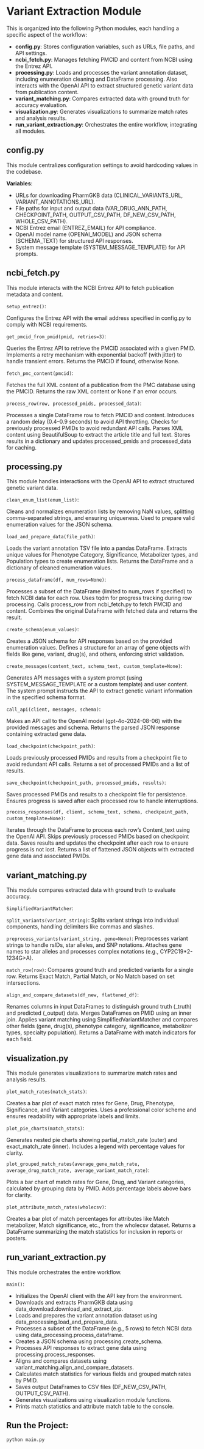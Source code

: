 # Variant Extraction Module

This is organized into the following Python modules, each handling a specific aspect of the workflow:

- **config.py**: Stores configuration variables, such as URLs, file paths, and API settings.
- **ncbi_fetch.py**: Manages fetching PMCID and content from NCBI using the Entrez API.
- **processing.py**: Loads and processes the variant annotation dataset, including enumeration cleaning and DataFrame processing. Also interacts with the OpenAI API to extract structured genetic variant data from publication content.
- **variant_matching.py**: Compares extracted data with ground truth for accuracy evaluation.
- **visualization.py**: Generates visualizations to summarize match rates and analysis results.
- **run_variant_extraction.py**: Orchestrates the entire workflow, integrating all modules.

## config.py
This module centralizes configuration settings to avoid hardcoding values in the codebase.

**Variables**:
- URLs for downloading PharmGKB data (CLINICAL_VARIANTS_URL, VARIANT_ANNOTATIONS_URL).
- File paths for input and output data (VAR_DRUG_ANN_PATH, CHECKPOINT_PATH, OUTPUT_CSV_PATH, DF_NEW_CSV_PATH, WHOLE_CSV_PATH).
- NCBI Entrez email (ENTREZ_EMAIL) for API compliance.
- OpenAI model name (OPENAI_MODEL) and JSON schema (SCHEMA_TEXT) for structured API responses.
- System message template (SYSTEM_MESSAGE_TEMPLATE) for API prompts.


## ncbi_fetch.py
This module interacts with the NCBI Entrez API to fetch publication metadata and content.

`setup_entrez()`:

Configures the Entrez API with the email address specified in config.py to comply with NCBI requirements.


`get_pmcid_from_pmid(pmid, retries=3)`:

Queries the Entrez API to retrieve the PMCID associated with a given PMID.
Implements a retry mechanism with exponential backoff (with jitter) to handle transient errors.
Returns the PMCID if found, otherwise None.


`fetch_pmc_content(pmcid)`:

Fetches the full XML content of a publication from the PMC database using the PMCID.
Returns the raw XML content or None if an error occurs.


`process_row(row, processed_pmids, processed_data)`:

Processes a single DataFrame row to fetch PMCID and content.
Introduces a random delay (0.4–0.9 seconds) to avoid API throttling.
Checks for previously processed PMIDs to avoid redundant API calls.
Parses XML content using BeautifulSoup to extract the article title and full text.
Stores results in a dictionary and updates processed_pmids and processed_data for caching.

## processing.py
This module handles interactions with the OpenAI API to extract structured genetic variant data.

`clean_enum_list(enum_list)`:

Cleans and normalizes enumeration lists by removing NaN values, splitting comma-separated strings, and ensuring uniqueness.
Used to prepare valid enumeration values for the JSON schema.


`load_and_prepare_data(file_path)`:

Loads the variant annotation TSV file into a pandas DataFrame.
Extracts unique values for Phenotype Category, Significance, Metabolizer types, and Population types to create enumeration lists.
Returns the DataFrame and a dictionary of cleaned enumeration values.


`process_dataframe(df, num_rows=None)`:

Processes a subset of the DataFrame (limited to num_rows if specified) to fetch NCBI data for each row.
Uses tqdm for progress tracking during row processing.
Calls process_row from ncbi_fetch.py to fetch PMCID and content.
Combines the original DataFrame with fetched data and returns the result.

`create_schema(enum_values)`:

Creates a JSON schema for API responses based on the provided enumeration values.
Defines a structure for an array of gene objects with fields like gene, variant, drug(s), and others, enforcing strict validation.


`create_messages(content_text, schema_text, custom_template=None)`:

Generates API messages with a system prompt (using SYSTEM_MESSAGE_TEMPLATE or a custom template) and user content.
The system prompt instructs the API to extract genetic variant information in the specified schema format.


`call_api(client, messages, schema)`:

Makes an API call to the OpenAI model (gpt-4o-2024-08-06) with the provided messages and schema.
Returns the parsed JSON response containing extracted gene data.


`load_checkpoint(checkpoint_path)`:

Loads previously processed PMIDs and results from a checkpoint file to avoid redundant API calls.
Returns a set of processed PMIDs and a list of results.


`save_checkpoint(checkpoint_path, processed_pmids, results)`:

Saves processed PMIDs and results to a checkpoint file for persistence.
Ensures progress is saved after each processed row to handle interruptions.


`process_responses(df, client, schema_text, schema, checkpoint_path, custom_template=None)`:

Iterates through the DataFrame to process each row’s Content_text using the OpenAI API.
Skips previously processed PMIDs based on checkpoint data.
Saves results and updates the checkpoint after each row to ensure progress is not lost.
Returns a list of flattened JSON objects with extracted gene data and associated PMIDs.



## variant_matching.py
This module compares extracted data with ground truth to evaluate accuracy.

`SimplifiedVariantMatcher`:

`split_variants(variant_string)`:
Splits variant strings into individual components, handling delimiters like commas and slashes.


`preprocess_variants(variant_string, gene=None)`:
Preprocesses variant strings to handle rsIDs, star alleles, and SNP notations.
Attaches gene names to star alleles and processes complex notations (e.g., CYP2C19*2-1234G>A).


`match_row(row)`:
Compares ground truth and predicted variants for a single row.
Returns Exact Match, Partial Match, or No Match based on set intersections.


`align_and_compare_datasets(df_new, flattened_df)`:

Renames columns in input DataFrames to distinguish ground truth (_truth) and predicted (_output) data.
Merges DataFrames on PMID using an inner join.
Applies variant matching using SimplifiedVariantMatcher and compares other fields (gene, drug(s), phenotype category, significance, metabolizer types, specialty population).
Returns a DataFrame with match indicators for each field.



## visualization.py
This module generates visualizations to summarize match rates and analysis results.

`plot_match_rates(match_stats)`:

Creates a bar plot of exact match rates for Gene, Drug, Phenotype, Significance, and Variant categories.
Uses a professional color scheme and ensures readability with appropriate labels and limits.


`plot_pie_charts(match_stats)`:

Generates nested pie charts showing partial_match_rate (outer) and exact_match_rate (inner).
Includes a legend with percentage values for clarity.


`plot_grouped_match_rates(average_gene_match_rate, average_drug_match_rate, average_variant_match_rate)`:

Plots a bar chart of match rates for Gene, Drug, and Variant categories, calculated by grouping data by PMID.
Adds percentage labels above bars for clarity.


`plot_attribute_match_rates(wholecsv)`:

Creates a bar plot of match percentages for attributes like Match metabolizer, Match significance, etc., from the wholecsv dataset.
Returns a DataFrame summarizing the match statistics for inclusion in reports or posters.



## run_variant_extraction.py
This module orchestrates the entire workflow.

`main()`:
- Initializes the OpenAI client with the API key from the environment.
- Downloads and extracts PharmGKB data using data_download.download_and_extract_zip.
- Loads and prepares the variant annotation dataset using data_processing.load_and_prepare_data.
- Processes a subset of the DataFrame (e.g., 5 rows) to fetch NCBI data using data_processing.process_dataframe.
- Creates a JSON schema using processing.create_schema.
- Processes API responses to extract gene data using processing.process_responses.
- Aligns and compares datasets using variant_matching.align_and_compare_datasets.
- Calculates match statistics for various fields and grouped match rates by PMID.
- Saves output DataFrames to CSV files (DF_NEW_CSV_PATH, OUTPUT_CSV_PATH).
- Generates visualizations using visualization module functions.
- Prints match statistics and attribute match table to the console.

## Run the Project:
`python main.py`